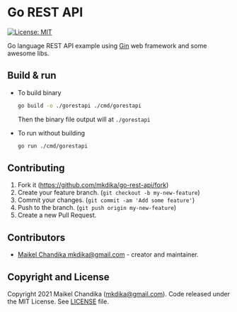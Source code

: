 # Go REST API

[![License: MIT](https://img.shields.io/badge/License-MIT-blue.svg)](/LICENSE)

Go language REST API example using [Gin](https://github.com/gin-gonic/gin) web framework and some awesome libs.


## Build & run

- To build binary

  ```bash
  go build -o ./gorestapi ./cmd/gorestapi
  ```

  Then the binary file output will at `./gorestapi`

- To run without building

  ```bash
  go run ./cmd/gorestapi
  ```

## Contributing

1. Fork it (<https://github.com/mkdika/go-rest-api/fork>)
2. Create your feature branch. (`git checkout -b my-new-feature`)
3. Commit your changes. (`git commit -am 'Add some feature'`)
4. Push to the branch. (`git push origin my-new-feature`)
5. Create a new Pull Request.

## Contributors

- [Maikel Chandika <mkdika@gmail.com>](https://github.com/mkdika) - creator and maintainer.

## Copyright and License

Copyright 2021 Maikel Chandika (mkdika@gmail.com). Code released under the MIT License. See [LICENSE](/LICENSE) file.
